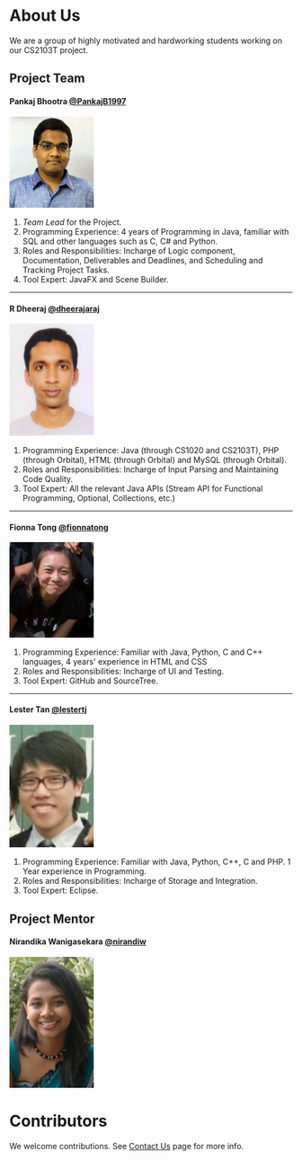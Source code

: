 # About Us

We are a group of highly motivated and hardworking students working on our CS2103T project.

## Project Team

#### Pankaj Bhootra [@PankajB1997](https://github.com/PankajB1997)

<img src="images/PankajBhootra.JPG" width="150">

1. *Team Lead* for the Project.
2. Programming Experience: 4 years of Programming in Java, familiar with SQL and other languages such as C, C# and Python.
3. Roles and Responsibilities: Incharge of Logic component, Documentation, Deliverables and Deadlines, and Scheduling and Tracking Project Tasks.
4. Tool Expert: JavaFX and Scene Builder.

-----

#### R Dheeraj [@dheerajaraj](https://github.com/dheerajaraj)

<img src="images/RDheeraj.jpg" width="150">

1. Programming Experience: Java (through CS1020 and CS2103T), PHP (through Orbital), HTML (through Orbital) and MySQL (through Orbital).
2. Roles and Responsibilities: Incharge of Input Parsing and Maintaining Code Quality.
3. Tool Expert: All the relevant Java APIs (Stream API for Functional Programming, Optional, Collections, etc.)

-----

#### Fionna Tong [@fionnatong](https://github.com/fionnatong)

<img src="images/FionnaTong.jpeg" width="150">

1. Programming Experience: Familiar with Java, Python, C and C++ languages, 4 years' experience in HTML and CSS
2. Roles and Responsibilities: Incharge of UI and Testing.
3. Tool Expert: GitHub and SourceTree.

-----

#### Lester Tan [@lestertj](https://github.com/lestertj)

<img src="images/LesterTan.jpg" width="150">

1. Programming Experience: Familiar with Java, Python, C++, C and PHP. 1 Year experience in Programming.
2. Roles and Responsibilities: Incharge of Storage and Integration.
3. Tool Expert: Eclipse.

 
## Project Mentor
 
#### Nirandika Wanigasekara [@nirandiw](https://github.com/nirandiw)

<img src="images/ProjectMentor.JPG" width="150">


# Contributors

We welcome contributions. See [Contact Us](ContactUs.md) page for more info.
